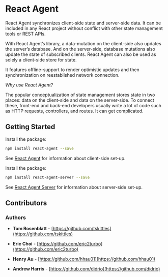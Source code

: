 # React Agent

React Agent synchronizes client-side state and server-side data.  It can be included in any React project without conflict with other state management tools or REST APIs.

With React Agent’s library, a data-mutation on the client-side also updates the server’s database. And on the server-side, database mutations also update the state of subscribed clients. React Agent can also be used as solely a client-side store for state.

It features offline-support to render optimistic updates and then synchronization on reestablished network connection.

*Why use React Agent?*

The popular conceptualization of state management stores state in two places: data on the client-side and data on the server-side. To connect these, front-end and back-end developers usually write a lot of code such as HTTP requests, controllers, and routes. It can get complicated.

## Getting Started

Install the package:

```bash
npm install react-agent --save
```

See [React Agent](https://github.com/yokyak/react-agent/tree/master/packages/react-agent) for information about client-side set-up.



Install the package:

```bash
npm install react-agent-server --save
```

See [React Agent Server](https://github.com/yokyak/react-agent/tree/master/packages/react-agent-server) for information about server-side set-up.


## Contributors

### Authors 

* **Tom Rosenblatt** - [https://github.com/tskittles](https://github.com/tskittles)

* **Eric Choi** - [https://github.com/eric2turbo](https://github.com/eric2turbo)

* **Henry Au** - [https://github.com/hhau01](https://github.com/hhau01)

* **Andrew Harris** - [https://github.com/didrio](https://github.com/didrio)
